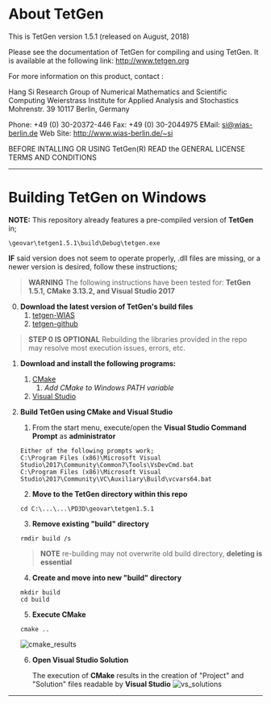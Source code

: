 
# About TetGen #
This is TetGen version 1.5.1 (released on August, 2018)

Please see the documentation of TetGen for compiling and using TetGen.
It is available at the following link:
http://www.tetgen.org

For more information on this product, contact :

  Hang Si
  Research Group of Numerical Mathematics and Scientific Computing
  Weierstrass Institute for Applied Analysis and Stochastics
  Mohrenstr. 39
  10117 Berlin, Germany

 Phone: +49 (0) 30-20372-446   Fax: +49 (0) 30-2044975
 EMail: <si@wias-berlin.de>
 Web Site: http://www.wias-berlin.de/~si

BEFORE INTALLING OR USING TetGen(R) READ the 
GENERAL LICENSE TERMS AND CONDITIONS

---

# Building TetGen on Windows #
**NOTE:** This repository already features a pre-compiled version of **TetGen** in;
```
\geovar\tetgen1.5.1\build\Debug\tetgen.exe
```
**IF** said version does not seem to operate properly, .dll files are missing, or a newer version is desired, follow these instructions;
> **WARNING** The following instructions have been tested for: **TetGen 1.5.1, CMake 3.13.2, and Visual Studio 2017**

0.  **Download the latest version of TetGen's build files**
    1.   [tetgen-WIAS](http://wias-berlin.de/software/index.jsp?id=TetGen&lang=1#Download)
    2.   [tetgen-github](https://github.com/ufz/tetgen)
> **STEP 0 IS OPTIONAL** Rebuilding the libraries provided in the repo may resolve most execution issues, errors, etc.

1.  **Download and install the following programs:**
    1.  [CMake](https://cmake.org/download/)
        1.  _Add CMake to Windows PATH variable_
    2.  [Visual Studio](https://visualstudio.microsoft.com/vs/community/)
    
2.  **Build TetGen using CMake and Visual Studio**
    1.  From the start menu, execute/open the **Visual Studio Command Prompt** as **administrator**
      ```
      Either of the following prompts work;
      C:\Program Files (x86)\Microsoft Visual Studio\2017\Community\Common7\Tools\VsDevCmd.bat
      C:\Program Files (x86)\Microsoft Visual Studio\2017\Community\VC\Auxiliary\Build\vcvars64.bat
      ```
    2.  **Move to the TetGen directory within this repo**
      ```
      cd C:\...\...\PD3D\geovar\tetgen1.5.1
      ```
    3.  **Remove existing "build" directory**
      ```
      rmdir build /s
      ```
      > **NOTE** re-building may not overwrite old build directory, **deleting is essential**
    4.  **Create and move into new "build" directory**
      ```
      mkdir build
      cd build
      ```
    5.  **Execute CMake**
      ```
      cmake ..
      ```
      ![cmake_results](https://github.com/pd3d/geovar/blob/win2/tetgen1.5.1/cmake_results.PNG)
    
    6.  **Open Visual Studio Solution**
    
        The execution of **CMake** results in the creation of "Project" and "Solution" files readable by **Visual Studio**
        ![vs_solutions](https://github.com/pd3d/geovar/blob/win2/tetgen1.5.1/vs_solutions.PNG)
    
     
---
